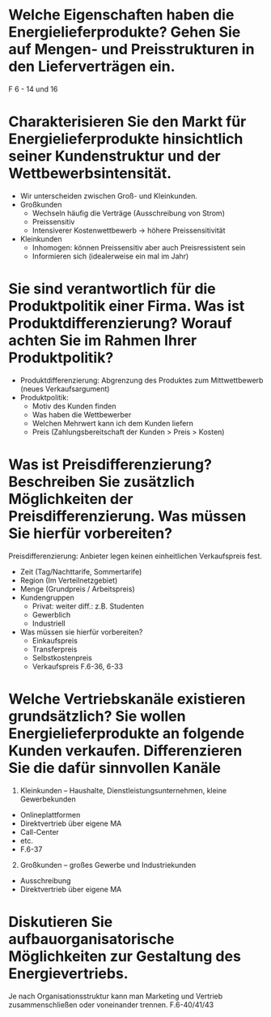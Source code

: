 # Welche Eigenschaften haben die Energielieferprodukte? Gehen Sie auf Mengen- und Preisstrukturen in den Lieferverträgen ein.

F 6 - 14 und 16

# Charakterisieren Sie den Markt für Energielieferprodukte hinsichtlich seiner Kundenstruktur und der Wettbewerbsintensität.
- Wir unterscheiden zwischen Groß- und Kleinkunden.
- Großkunden
  - Wechseln häufig die Verträge (Ausschreibung von Strom)
  - Preissensitiv
  - Intensiverer Kostenwettbewerb -> höhere Preissensitivität
- Kleinkunden
  - Inhomogen: können Preissensitiv aber auch Preisressistent sein
  - Informieren sich (idealerweise ein mal im Jahr)
  
# Sie sind verantwortlich für die Produktpolitik einer Firma. Was ist Produktdifferenzierung? Worauf achten Sie im Rahmen Ihrer Produktpolitik?
- Produktdifferenzierung: Abgrenzung des Produktes zum Mittwettbewerb (neues Verkaufsargument)
- Produktpolitik: 
  - Motiv des Kunden finden
  - Was haben die Wettbewerber
  - Welchen Mehrwert kann ich dem Kunden liefern
  - Preis (Zahlungsbereitschaft der Kunden >  Preis > Kosten)

# Was ist Preisdifferenzierung? Beschreiben Sie zusätzlich Möglichkeiten der Preisdifferenzierung. Was müssen Sie hierfür vorbereiten?
Preisdifferenzierung: Anbieter legen keinen einheitlichen Verkaufspreis fest.
- Zeit (Tag/Nachttarife, Sommertarife)
- Region (Im Verteilnetzgebiet)
- Menge (Grundpreis / Arbeitspreis)
- Kundengruppen 
  - Privat: weiter diff.: z.B. Studenten
  - Gewerblich
  - Industriell
- Was müssen sie hierfür vorbereiten?
  - Einkaufspreis 
  - Transferpreis 
  - Selbstkostenpreis
  - Verkaufspreis
F.6-36, 6-33

# Welche Vertriebskanäle existieren grundsätzlich? Sie wollen Energielieferprodukte an folgende Kunden verkaufen. Differenzieren Sie die dafür sinnvollen Kanäle
1. Kleinkunden – Haushalte, Dienstleistungsunternehmen, kleine Gewerbekunden
  - Onlineplattformen
  - Direktvertrieb über eigene MA
  - Call-Center
  - etc.
  - F.6-37
2. Großkunden – großes Gewerbe und Industriekunden
  - Ausschreibung
  - Direktvertrieb über eigene MA

# Diskutieren Sie aufbauorganisatorische Möglichkeiten zur Gestaltung des Energievertriebs.
Je nach Organisationsstruktur kann man Marketing und Vertrieb zusammenschließen oder voneinander trennen.
F.6-40/41/43
